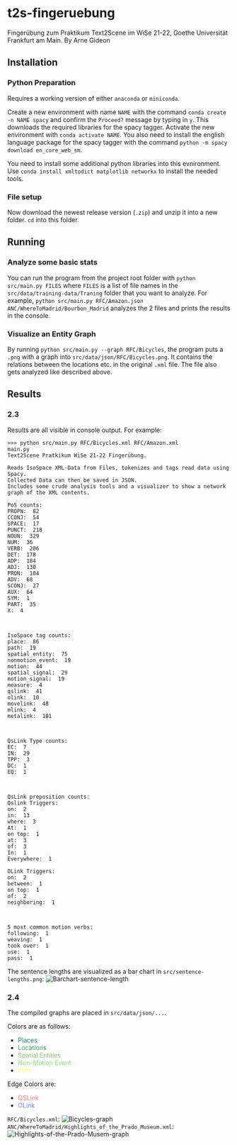 # t2s-fingeruebung
Fingerübung zum Praktikum Text2Scene im WiSe 21-22, Goethe Universität Frankfurt am  Main.
By Arne Gideon

## Installation

### Python Preparation
Requires a working version of either `anaconda` or `miniconda`.

Create a new environment with name
`NAME` with the command `conda create -n NAME spacy` and confirm the `Proceed?` message by
typing in `y`.
This downloads the required libraries for the spacy tagger.
Activate the new environment with `conda activate NAME`.
You also need to install the english language package for the spacy tagger with the command
`python -m spacy download en_core_web_sm`.

You need to install some additional python libraries into this evnironment. Use
`conda install xmltodict matplotlib networkx` to install the needed tools.

### File setup
Now download the newest release version (`.zip`) and unzip it into a new folder.
`cd` into this folder.

## Running

### Analyze some basic stats
You can run the program from the project root folder with `python src/main.py FILES` where
`FILES` is a list of file names in the `src/data/training-data/Traning` folder that you
want to analyze. For example, `python src/main.py RFC/Amazon.json ANC/WhereToMadrid/Bourbon_Madrid`
analyzes the 2 files and prints the results in the console.

### Visualize an Entity Graph
By running `python src/main.py --graph RFC/Bicycles`, the program puts a `.png` with a graph
into `src/data/json/RFC/Bicycles.png`. It contains the relations between the locations etc. in
the original `.xml` file. The file also gets analyzed like described above.


## Results
### 2.3
Results are all visible in console output. For example:
```
>>> python src/main.py RFC/Bicycles.xml RFC/Amazon.xml
main.py
Text2Scene Pratkikum WiSe 21-22 Fingerübung.

Reads IsoSpace XML-Data from Files, tokenizes and tags read data using Spacy.
Collected Data can then be saved in JSON.
Includes some crude analysis tools and a visualizer to show a network graph of the XML contents.

PoS counts:
PROPN:  82
CCONJ:  54
SPACE:  17
PUNCT:  218
NOUN:  329
NUM:  36
VERB:  206
DET:  178
ADP:  184
ADJ:  130
PRON:  104
ADV:  68
SCONJ:  27
AUX:  64
SYM:  1
PART:  35
X:  4



IsoSpace tag counts:
place:  86
path:  19
spatial_entity:  75
nonmotion_event:  19
motion:  44
spatial_signal:  29
motion_signal:  19
measure:  4
qslink:  41
olink:  10
movelink:  48
mlink:  4
metalink:  101



QsLink Type counts:
EC:  7
IN:  29
TPP:  3
DC:  1
EQ:  1



QsLink preposition counts:
Qslink Triggers:
on:  2
in:  13
where:  3
At:  1
on top:  1
at:  3
of:  3
In:  1
Everywhere:  1

OLink Triggers:
on:  2
between:  1
on top:  1
of:  2
neighboring:  1



5 most common motion verbs:
following:  1
weaving:  1
took over:  1
use:  1
pass:  1
```
The sentence lengths are visualized as a bar chart in `src/sentence-lengths.png`:
![Barchart-sentence-length](doc/sentence-lengths_bicycles-amazon.png)

### 2.4
The compiled graphs are placed in `src/data/json/...`.

Colors are as follows:
- <span style="color:#198C75">Places</span>
- <span style="color:#40A066">Locations</span>
- <span style="color:#8CC675">Spatial Entities</span>
- <span style="color:#86E375">Non-Motion Event</span>
- <span style="color:#FFFF75">Path</span>

Edge Colors are:
- <span style="color:#FF7F7F">QSLink</span>
- <span style="color:#7F7FFF">OLink</span>

`RFC/Bicycles.xml`:
![Bicycles-graph](doc/Bicycles.png)
`ANC/WhereToMadrid/Highlights_of_the_Prado_Museum.xml`:
![Highlights-of-the-Prado-Musem-graph](doc/Highlights_of_the_Prado_Museum.png)